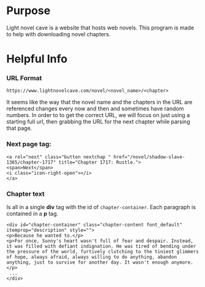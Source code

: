 # Purpose
Light novel cave is a website that hosts web novels. This program is made to help with downloading novel chapters.

# Helpful Info
 ### URL Format  
 `https://www.lightnovelcave.com/novel/<novel_name>/<chapter>`


It seems like the way that the novel name and the chapters in the URL are referenced changes every now and then and sometimes have random numbers.
In order to to get the correct URL, we will focus on just using a starting full url, then grabbing the URL for the next chapter while parsing that page.

###  Next page tag:
```
<a rel="next" class="button nextchap " href="/novel/shadow-slave-1365/chapter-1717" title="Chapter 1717: Rustle.">
<span>Next</span>
<i class="icon-right-open"></i>
</a>
```

### Chapter text
Is all in a single **div** tag with the id of `chapter-container`. Each paragraph is contained in a **p** tag.
```
<div id="chapter-container" class="chapter-content font_default" itemprop="description" style="">
<p>Because he wanted to.</p>
<p>For once, Sunny's heart wasn't full of fear and despair. Instead, it was filled with defiant indignation. He was tired of bending under the pressure of the world, furtively clutching to the tiniest glimmers of hope, always afraid, always willing to do anything, abandon anything, just to survive for another day. It wasn't enough anymore.</p>
 ...
</div>  
```
